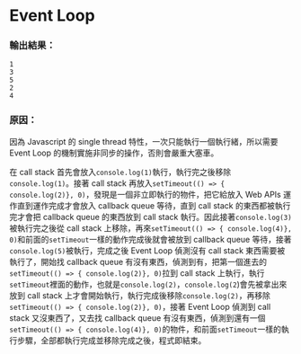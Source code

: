 # Event Loop

### 輸出結果：
```
1
3
5
2
4
```



### 原因：

因為 Javascript 的 single thread 特性，一次只能執行一個執行緒，所以需要 Event Loop 的機制實施非同步的操作，否則會嚴重大塞車。

在 call stack 首先會放入`console.log(1)`執行，執行完之後移除`console.log(1)`。接著 call stack 再放入`setTimeout(() => { console.log(2)}, 0)`，發現是一個非立即執行的物件，把它給放入 Web APIs 運作直到運作完成才會放入 callback queue 等待，直到 call stack 的東西都被執行完才會把 callback queue 的東西放到 call stack 執行。因此接著`console.log(3)`被執行完之後從 call stack 上移除，再來`setTimeout(() => { console.log(4)}, 0)`和前面的`setTimeout`一樣的動作完成後就會被放到 callback queue 等待，接著`console.log(5)`被執行，完成之後 Event Loop 偵測沒有 call stack 東西需要被執行了，開始找 callback queue 有沒有東西，偵測到有，把第一個進去的`setTimeout(() => { console.log(2)}, 0)`拉到 call stack 上執行，執行`setTimeout`裡面的動作，也就是`console.log(2)`，`console.log(2`)會先被拿出來放到 call stack 上才會開始執行，執行完成後移除`console.log(2)`，再移除`setTimeout(() => { console.log(2)}, 0)`，接著 Event Loop 偵測到 call stack 又沒東西了，又去找 callback queue 有沒有東西，偵測到還有一個`setTimeout(() => { console.log(4)}, 0)`的物件，和前面`setTimeout`一樣的執行步驟，全部都執行完成並移除完成之後，程式即結束。